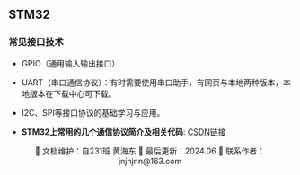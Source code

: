## STM32

### 常见接口技术

- GPIO（通用输入输出接口）
- UART（串口通信协议）：有时需要使用串口助手，有网页与本地两种版本，本地版本在下载中心可下载。
- I2C、SPI等接口协议的基础学习与应用。

- **STM32上常用的几个通信协议简介及相关代码**: [CSDN链接](https://blog.csdn.net/lyj456258/article/details/125135919)

<div align="center">
🎨 文档维护：自231班 黄海东 
📅 最后更新：2024.06  
📧 联系作者：jnjnjnn@163.com
</div>